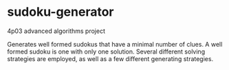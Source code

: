 sudoku-generator
================

4p03 advanced algorithms project

Generates well formed sudokus that have a minimal number of clues. A well formed sudoku is one with only one solution. Several different solving strategies are employed, as well as a few different generating strategies.
